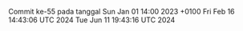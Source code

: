 Commit ke-55 pada tanggal Sun Jan 01 14:00 2023 +0100
Fri Feb 16 14:43:06 UTC 2024
Tue Jun 11 19:43:16 UTC 2024
